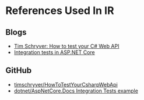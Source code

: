 # References Used In IR

## Blogs

- [Tim Schryver: How to test your C# Web API](https://timdeschryver.dev/blog/how-to-test-your-csharp-web-api#withwebhostbuilder)
- [Integration tests in ASP.NET Core](https://docs.microsoft.com/en-us/aspnet/core/test/integration-tests?view=aspnetcore-5.0)

## GitHub

- [timschryver/HowToTestYourCsharpWebApi](https://github.com/timdeschryver/HowToTestYourCsharpWebApi)
- [dotnet/AspNetCore.Docs Integration Tests example](https://github.com/dotnet/AspNetCore.Docs/tree/main/aspnetcore/test/integration-tests/samples/3.x/IntegrationTestsSample)
